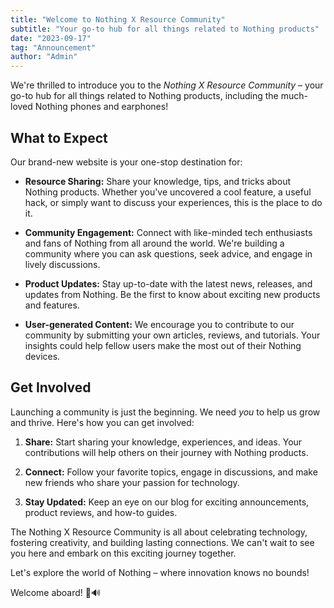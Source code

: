 ```yaml
---
title: "Welcome to Nothing X Resource Community"
subtitle: "Your go-to hub for all things related to Nothing products"
date: "2023-09-17"
tag: "Announcement"
author: "Admin"
---
```


We're thrilled to introduce you to the _Nothing X Resource Community_ – your go-to hub for all things related to Nothing products, including the much-loved Nothing phones and earphones!

## What to Expect

Our brand-new website is your one-stop destination for:

- **Resource Sharing:** Share your knowledge, tips, and tricks about Nothing products. Whether you've uncovered a cool feature, a useful hack, or simply want to discuss your experiences, this is the place to do it.

- **Community Engagement:** Connect with like-minded tech enthusiasts and fans of Nothing from all around the world. We're building a community where you can ask questions, seek advice, and engage in lively discussions.

- **Product Updates:** Stay up-to-date with the latest news, releases, and updates from Nothing. Be the first to know about exciting new products and features.

- **User-generated Content:** We encourage you to contribute to our community by submitting your own articles, reviews, and tutorials. Your insights could help fellow users make the most out of their Nothing devices.

## Get Involved

Launching a community is just the beginning. We need _you_ to help us grow and thrive. Here's how you can get involved:

1. **Share:** Start sharing your knowledge, experiences, and ideas. Your contributions will help others on their journey with Nothing products.

2. **Connect:** Follow your favorite topics, engage in discussions, and make new friends who share your passion for technology.

3. **Stay Updated:** Keep an eye on our blog for exciting announcements, product reviews, and how-to guides.

The Nothing X Resource Community is all about celebrating technology, fostering creativity, and building lasting connections. We can't wait to see you here and embark on this exciting journey together.

Let's explore the world of Nothing – where innovation knows no bounds!

Welcome aboard! 🎉🔊
